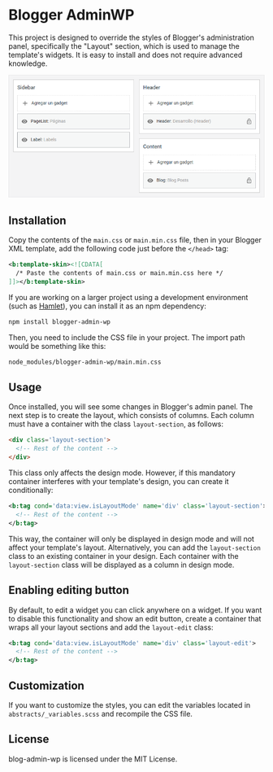 # Blogger AdminWP

This project is designed to override the styles of Blogger's administration panel, specifically the "Layout" section, which is used to manage the template's widgets. It is easy to install and does not require advanced knowledge.

![Preview](https://raw.githubusercontent.com/zkreations/blogger-admin-wp/main/static/preview.png)

## Installation

Copy the contents of the `main.css` or `main.min.css` file, then in your Blogger XML template, add the following code just before the `</head>` tag:

```xml
<b:template-skin><![CDATA[
  /* Paste the contents of main.css or main.min.css here */
]]></b:template-skin>
```

If you are working on a larger project using a development environment (such as [Hamlet](https://github.com/zkreations/hamlet)), you can install it as an npm dependency:

```bash
npm install blogger-admin-wp
```

Then, you need to include the CSS file in your project. The import path would be something like this:

```bash
node_modules/blogger-admin-wp/main.min.css
```

## Usage

Once installed, you will see some changes in Blogger's admin panel. The next step is to create the layout, which consists of columns. Each column must have a container with the class `layout-section`, as follows:

```html
<div class='layout-section'>
  <!-- Rest of the content -->
</div>
```

This class only affects the design mode. However, if this mandatory container interferes with your template's design, you can create it conditionally:

```xml
<b:tag cond='data:view.isLayoutMode' name='div' class='layout-section'>
  <!-- Rest of the content -->
</b:tag>
```

This way, the container will only be displayed in design mode and will not affect your template's layout. Alternatively, you can add the `layout-section` class to an existing container in your design. Each container with the `layout-section` class will be displayed as a column in design mode.

## Enabling editing  button

By default, to edit a widget you can click anywhere on a widget. If you want to disable this functionality and show an edit button, create a container that wraps all your layout sections and add the `layout-edit` class:

```xml
<b:tag cond='data:view.isLayoutMode' name='div' class='layout-edit'>
  <!-- Rest of the content -->
</b:tag>
```

## Customization

If you want to customize the styles, you can edit the variables located in `abstracts/_variables.scss` and recompile the CSS file.

## License

blog-admin-wp is licensed under the MIT License.
